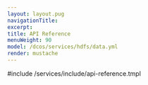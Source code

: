 ```yaml
---
layout: layout.pug
navigationTitle:
excerpt:
title: API Reference
menuWeight: 90
model: /dcos/services/hdfs/data.yml
render: mustache
---
```


#include /services/include/api-reference.tmpl
